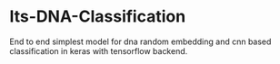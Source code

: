 # Its-DNA-Classification
End to end simplest model for dna random embedding and cnn based classification in keras with tensorflow backend.
